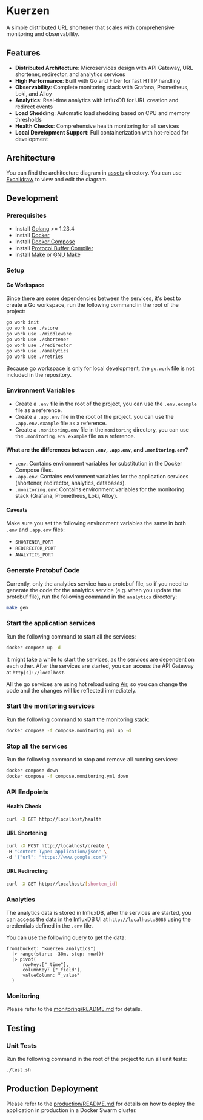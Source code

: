 # Kuerzen

A simple distributed URL shortener that scales with comprehensive monitoring and observability.

## Features

- **Distributed Architecture**: Microservices design with API Gateway, URL shortener, redirector, and analytics services
- **High Performance**: Built with Go and Fiber for fast HTTP handling
- **Observability**: Complete monitoring stack with Grafana, Prometheus, Loki, and Alloy
- **Analytics**: Real-time analytics with InfluxDB for URL creation and redirect events
- **Load Shedding**: Automatic load shedding based on CPU and memory thresholds
- **Health Checks**: Comprehensive health monitoring for all services
- **Local Development Support**: Full containerization with hot-reload for development

## Architecture

You can find the architecture diagram in [assets](./assets/architecture.excalidraw) directory. You can use [Excalidraw](https://excalidraw.com/) to view and edit the diagram.

## Development

### Prerequisites

- Install [Golang](https://go.dev/dl/) >= 1.23.4
- Install [Docker](https://docs.docker.com/get-docker/)
- Install [Docker Compose](https://docs.docker.com/compose/install/)
- Install [Protocol Buffer Compiler](https://grpc.io/docs/protoc-installation/)
- Install [Make](https://www.gnu.org/software/make/) or [GNU Make](https://www.gnu.org/software/make/)

### Setup

#### Go Workspace

Since there are some dependencies between the services, it's best to create a Go workspace, run the following command in the root of the project:

```bash
go work init
go work use ./store
go work use ./middleware
go work use ./shortener
go work use ./redirector
go work use ./analytics
go work use ./retries
```

Because go workspace is only for local development, the `go.work` file is not included in the repository.

### Environment Variables

- Create a `.env` file in the root of the project, you can use the `.env.example` file as a reference.
- Create a `.app.env` file in the root of the project, you can use the `.app.env.example` file as a reference.
- Create a `.monitoring.env` file in the `monitoring` directory, you can use the `.monitoring.env.example` file as a reference.

#### What are the differences between `.env`, `.app.env`, and `.monitoring.env`?

- `.env`: Contains environment variables for substitution in the Docker Compose files.
- `.app.env`: Contains environment variables for the application services (shortener, redirector, analytics, databases).
- `.monitoring.env`: Contains environment variables for the monitoring stack (Grafana, Prometheus, Loki, Alloy).

#### Caveats

Make sure you set the following environment variables the same in both `.env` and `.app.env` files:

- `SHORTENER_PORT`
- `REDIRECTOR_PORT`
- `ANALYTICS_PORT`

### Generate Protobuf Code

Currently, only the analytics service has a protobuf file, so if you need to generate the code for the analytics service (e.g. when you update the protobuf file), run the following command in the `analytics` directory:

```bash
make gen
```

### Start the application services

Run the following command to start all the services:

```bash
docker compose up -d
```

It might take a while to start the services, as the services are dependent on each other. After the services are started, you can access the API Gateway at `http[s]://localhost`.

All the go services are using hot reload using [Air](https://github.com/air-verse/air), so you can change the code and the changes will be reflected immediately.

### Start the monitoring services

Run the following command to start the monitoring stack:

```bash
docker compose -f compose.monitoring.yml up -d
```

### Stop all the services

Run the following command to stop and remove all running services:

```bash
docker compose down
docker compose -f compose.monitoring.yml down
```

### API Endpoints

#### Health Check

```bash
curl -X GET http://localhost/health
```

#### URL Shortening

```bash
curl -X POST http://localhost/create \
-H "Content-Type: application/json" \
-d '{"url": "https://www.google.com"}'
```

#### URL Redirecting

```bash
curl -X GET http://localhost/[shorten_id]
```

### Analytics

The analytics data is stored in InfluxDB, after the services are started, you can access the data in the InfluxDB UI at `http://localhost:8086` using the credentials defined in the `.env` file.

You can use the following query to get the data:

```flux
from(bucket: "kuerzen_analytics")
  |> range(start: -30m, stop: now())
  |> pivot(
      rowKey:["_time"],
      columnKey: ["_field"],
      valueColumn: "_value"
  )
```

### Monitoring

Please refer to the [monitoring/README.md](monitoring/README.md) for details.

## Testing

### Unit Tests

Run the following command in the root of the project to run all unit tests:

```bash
./test.sh
```

## Production Deployment

Please refer to the [production/README.md](production/README.md) for details on how to deploy the application in production in a Docker Swarm cluster.
